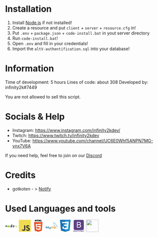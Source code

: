 # Installation
1. Install [Node.js](https://nodejs.org) if not installed!
2. Create a resource and put `client` + `server` + `resource.cfg` in!
3. Put `.env` + `package.json` + `code-install.bat` in yout server directory
4. Run `code-install.bat`!
5. Open `.env` and fill in your credentials!
6. Import the `altV-authentification.sql` into your database! 

# Information
Time of development: 5 hours
Lines of code: about 308
Developed by: infinity2k#7449

You are not allowed to sell this script. 

# Socials & Help

- Instagram: https://www.instagram.com/infinity2kdev/
- Twitch: https://www.twitch.tv/infinity2kdev
- YouTube: https://www.youtube.com/channel/UC6E0Whf5ANPN7MG-vnx7V6A

If you need help, feel free to join on our [Discord](https://discord.gg/8xtBezfQrT)

# Credits
- gotkoten - > [Notify](https://github.com/godkoten/altv-notifications)

# Used Languages and tools
<p align="left">
    <img src="https://github.com/devicons/devicon/blob/master/icons/nodejs/nodejs-original-wordmark.svg" width="40" height="40">
    <img src="https://github.com/devicons/devicon/blob/master/icons/javascript/javascript-original.svg" width="40" height="40">
    <img src="https://github.com/devicons/devicon/blob/master/icons/html5/html5-original-wordmark.svg" width="40" height="40">
    <img src="https://github.com/devicons/devicon/blob/master/icons/mysql/mysql-original-wordmark.svg" width="40" height="40">
    <img src="https://github.com/devicons/devicon/blob/master/icons/css3/css3-original.svg" width="40" height="40">
    <img src="https://github.com/devicons/devicon/blob/master/icons/bootstrap/bootstrap-plain-wordmark.svg" width="40" height="40">
    <img src="https://upload.wikimedia.org/wikipedia/commons/thumb/2/2d/Visual_Studio_Code_1.18_icon.svg/1028px-Visual_Studio_Code_1.18_icon.svg.png" width="40" height="40">
</p>

